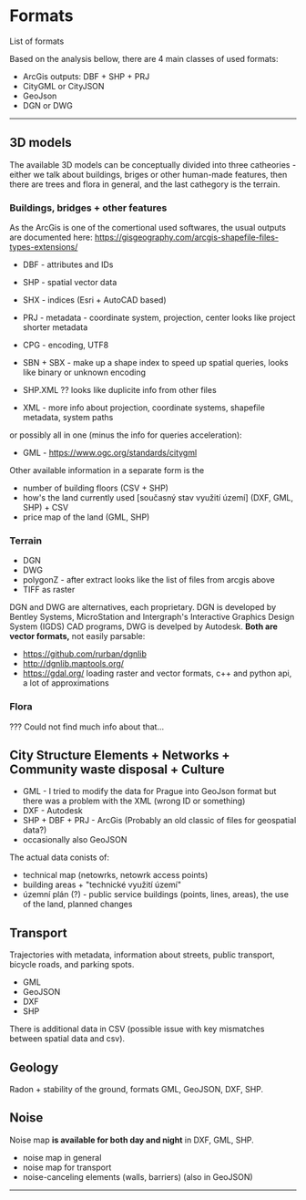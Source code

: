 # Formats
List of formats 

Based on the analysis bellow, there are 4 main classes of used formats:
* ArcGis outputs: DBF + SHP + PRJ
* CityGML or CityJSON
* GeoJson
* DGN or DWG

---
## 3D models 

The available 3D models can be conceptually divided into three catheories - either we talk about buildings, briges or other human-made features, then there are trees and flora in general, and the last cathegory is the terrain.

### Buildings, bridges + other features
As the ArcGis is one of the comertional used softwares, the usual outputs are documented here: https://gisgeography.com/arcgis-shapefile-files-types-extensions/

 * DBF - attributes and IDs
 * SHP - spatial vector data
 * SHX - indices (Esri + AutoCAD based)


 * PRJ - metadata - coordinate system, projection, center looks like project shorter metadata
 * CPG - encoding, UTF8
 * SBN + SBX - make up a shape index to speed up spatial queries, looks like binary or unknown encoding
 * SHP.XML ?? looks like duplicite info from other files
 * XML - more info about projection, coordinate systems, shapefile metadata, system paths

or possibly all in one (minus the info for queries acceleration): 
* GML - https://www.ogc.org/standards/citygml 

Other available information in a separate form is the 
* number of building floors (CSV + SHP)
* how's the land currently used [současný stav využití území] (DXF, GML, SHP) + CSV
* price map of the land (GML, SHP)

### Terrain
* DGN
* DWG
* polygonZ - after extract looks like the list of files from arcgis above
* TIFF as raster

DGN and DWG are alternatives, each proprietary. DGN is developed by Bentley Systems, MicroStation and Intergraph's Interactive Graphics Design System (IGDS) CAD programs, DWG is develped by Autodesk. **Both are vector formats,** not easily parsable:

* https://github.com/rurban/dgnlib
* http://dgnlib.maptools.org/
* https://gdal.org/ loading raster and vector formats, c++ and python api, a lot of approximations

### Flora
??? Could not find much info about that...


## City Structure Elements + Networks + Community waste disposal + Culture
* GML - I tried to modify the data for Prague into GeoJson format but there was a problem with the XML (wrong ID or something)
* DXF - Autodesk
* SHP + DBF + PRJ - ArcGis (Probably an old classic of files for geospatial data?)
* occasionally also GeoJSON

The actual data conists of:
* technical map (netowrks, netowrk access points)
* building areas + "technické využití území"
* územní plán (?) - public service buildings (points, lines, areas), the use of the land, planned changes

## Transport
Trajectories with metadata, information about streets, public transport, bicycle roads, and parking spots.  

* GML
* GeoJSON
* DXF
* SHP

There is additional data in CSV (possible issue with key mismatches between spatial data and csv).

## Geology
Radon + stability of the ground, formats GML, GeoJSON, DXF, SHP.

## Noise
Noise map **is available for both day and night** in DXF, GML, SHP.

* noise map in general
* noise map for transport
* noise-canceling elements (walls, barriers) (also in GeoJSON)


---
